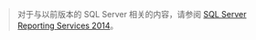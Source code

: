 > 对于与以前版本的 SQL Server 相关的内容，请参阅 [SQL Server Reporting Services 2014](https://msdn.microsoft.com/library/ms159106(v=sql.120).aspx)。